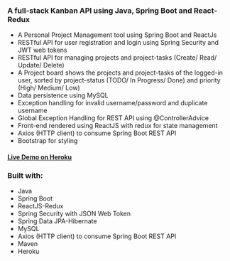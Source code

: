 ### A full-stack Kanban API using Java, Spring Boot and React-Redux 
  - A Personal Project Management tool using Spring Boot and ReactJs
  - RESTful API for user registration and login using Spring Security and JWT web tokens
  - RESTful API for managing projects and project-tasks (Create/ Read/ Update/ Delete)
  - A Project board shows the projects and project-tasks of the logged-in user, sorted by project-status (TODO/ In Progress/ Done) and priority (High/ Medium/ Low)
  - Data persistence using MySQL
  - Exception handling for invalid username/password and duplicate username
  - Global Exception Handling for REST API using @ControllerAdvice
  - Front-end rendered using ReactJS with redux for state management
  - Axios (HTTP client) to consume Spring Boot REST API
  - Bootstrap for styling

#### [Live Demo on Heroku](https://kanban-ui.herokuapp.com/) 

### Built with:
- Java
- Spring Boot
- ReactJS-Redux
- Spring Security with JSON Web Token
- Spring Data JPA-Hibernate
- MySQL
- Axios (HTTP client) to consume Spring Boot REST API
- Maven
- Heroku